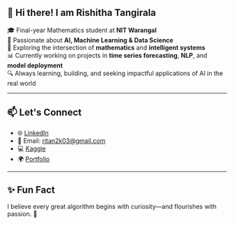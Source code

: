 ## 👋 Hi there! I am Rishitha Tangirala


<!--
**Rishitha-Tangirala/Rishitha-Tangirala** is a ✨ _special_ ✨ repository because its `README.md` (this file) appears on your GitHub profile.

Here are some ideas to get you started:

- 🔭 I’m currently working on ...
- 🌱 I’m currently learning ...
- 👯 I’m looking to collaborate on ...
- 🤔 I’m looking for help with ...
- 💬 Ask me about ...
- 📫 How to reach me: ...
- 😄 Pronouns: ...
- ⚡ Fun fact: ...
-->

🎓 Final-year Mathematics student at **NIT Warangal**  
🤖 Passionate about **AI, Machine Learning & Data Science**  
🧠 Exploring the intersection of **mathematics** and **intelligent systems**  
📊 Currently working on projects in **time series forecasting**, **NLP**, and **model deployment**  
🔍 Always learning, building, and seeking impactful applications of AI in the real world

---

## 📫 Let's Connect

- 🌐 [LinkedIn](https://www.linkedin.com/in/tangirala-rishitha/)
- 📧 Email: ritan2k03@gmail.com
- 💻 [Kaggle](https://www.kaggle.com/tangiralarishitha)
- 🌍 [Portfolio](https://ritan2k03.wixsite.com/rishitha-tangirala)

---

## ✨ Fun Fact  
I believe every great algorithm begins with curiosity—and flourishes with passion. 🌅
